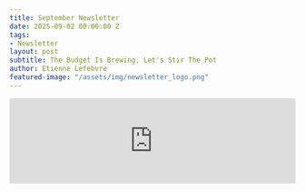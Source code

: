 ```yaml
---
title: September Newsletter
date: 2025-09-02 00:00:00 Z
tags:
- Newsletter
layout: post
subtitle: The Budget Is Brewing, Let's Stir The Pot
author: Etienne Lefebvre
featured-image: "/assets/img/newsletter_logo.png"
---
```


<iframe 
  id="newsletter-iframe"
  src="https://eocampaign1.com/web-version?p=05807a58-72ca-11f0-97df-237306d6f0b6&pt=campaign&t=1756818061&s=e973e6a463371fb14780ac2d833bbfa401b8e532707ab11cd412a6f5fb626015" 
  width="100%" 
  frameborder="0"
  style="border: none; background: transparent; display: block;"
  scrolling="no"
  onload="resizeIframe(this)"
></iframe>

<script>
function resizeIframe(iframe) {
  iframe.style.height = '8200px'; // Desktop-specific adjustment (Always adjust desktop first, once you find the correct height adjust for mobile below)
    setTimeout(function() {
    try {
      // Attempt to get dynamic height (may fail due to cross-origin-resource-sharing limitations)
      const height = iframe.contentWindow.document.body.scrollHeight;
      if (height > 100) { 
        iframe.style.height = height + 'px';
      }
    } catch (e) {
    
      console.log('Could not auto-detect height, using fallback');
    }
  }, 500);

  
  if (window.innerWidth <= 768) {
    iframe.style.height = '13400px'; // Mobile-specific adjustment (Usually 33% bigger than Desktop)
  }
}


function handleResize() {
  const iframe = document.getElementById('newsletter-iframe');
  if (iframe) {
    iframe.style.height = '100px';
    resizeIframe(iframe);
  }
}

window.addEventListener('resize', handleResize);
window.addEventListener('orientationchange', handleResize);
</script>